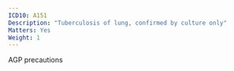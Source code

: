 ```yaml
---
ICD10: A151
Description: "Tuberculosis of lung, confirmed by culture only"
Matters: Yes
Weight: 1
---
```

AGP precautions
